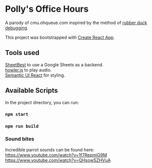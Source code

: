 # Polly's Office Hours

A parody of cmu.ohqueue.com inspired by the method of [rubber duck debugging](https://en.wikipedia.org/wiki/Rubber_duck_debugging).

This project was bootstrapped with [Create React App](https://github.com/facebook/create-react-app).

## Tools used
[SheetBest](https://sheet.best) to use a Google Sheets as a backend.<br />
[howler.js](https://howlerjs.com) to play audio.<br />
[Semantic UI React](https://react.semantic-ui.com) for styling.

## Available Scripts

In the project directory, you can run:

### `npm start`

### `npm run build`

### Sound bites

Incredible parrot sounds can be found here:
https://www.youtube.com/watch?v=1f7RepmiG9M
https://www.youtube.com/watch?v=QHsowSZHVuA
